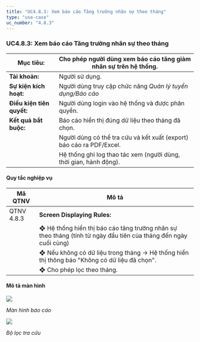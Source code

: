 ```yaml
---
title: "UC4.8.3: Xem báo cáo Tăng trưởng nhân sự theo tháng"
type: "use-case"
uc_number: "4.8.3"
---
```


### UC4.8.3: Xem báo cáo Tăng trưởng nhân sự theo tháng

| **Mục tiêu:** | Cho phép người dùng xem báo cáo tăng giảm nhân sự trên hệ thống. |
| --- | --- |
| **Tài khoản:** | Người sử dụng. |
| **Sự kiện kích hoạt:** | Người dùng truy cập chức năng *Quản lý tuyển dụng/Báo cáo* |
| **Điều kiện tiên quyết:** | Người dùng login vào hệ thống và được phân quyền. |
| **Kết quả bắt buộc:** | Báo cáo hiển thị đúng dữ liệu theo tháng đã chọn. |
|  | Người dùng có thể tra cứu và kết xuất (export) báo cáo ra PDF/Excel. |
|  | Hệ thống ghi log thao tác xem (người dùng, thời gian, hành động). |

#### Quy tắc nghiệp vụ

| **Mã QTNV** | **Mô tả** |
| --- | --- |
| QTNV 4.8.3 | **Screen Displaying Rules:** |
|  | ❖ Hệ thống hiển thị báo cáo tăng trưởng nhân sự theo tháng (tính từ ngày đầu tiên của tháng đến ngày cuối cùng) |
|  | ❖ Nếu không có dữ liệu trong tháng → Hệ thống hiển thị thông báo "Không có dữ liệu đã chọn". |
|  | ❖ Cho phép lọc theo tháng. |

#### Mô tả màn hình

![](media/image35.png)

*Màn hình báo cáo*

![](media/image44.png)

*Bộ lọc tra cứu*
